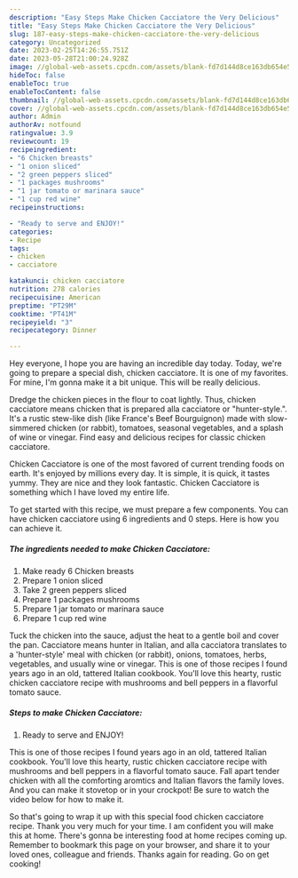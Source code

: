 ```yaml
---
description: "Easy Steps Make Chicken Cacciatore the Very Delicious"
title: "Easy Steps Make Chicken Cacciatore the Very Delicious"
slug: 187-easy-steps-make-chicken-cacciatore-the-very-delicious
category: Uncategorized
date: 2023-02-25T14:26:55.751Z
date: 2023-05-28T21:00:24.928Z
image: //global-web-assets.cpcdn.com/assets/blank-fd7d144d8ce163db654e5a02c40b08a2775adb7897d16e4062681dc7e1b2800f.png
hideToc: false
enableToc: true
enableTocContent: false
thumbnail: //global-web-assets.cpcdn.com/assets/blank-fd7d144d8ce163db654e5a02c40b08a2775adb7897d16e4062681dc7e1b2800f.png
cover: //global-web-assets.cpcdn.com/assets/blank-fd7d144d8ce163db654e5a02c40b08a2775adb7897d16e4062681dc7e1b2800f.png
author: Admin
authorAv: notfound
ratingvalue: 3.9
reviewcount: 19
recipeingredient:
- "6 Chicken breasts"
- "1 onion sliced"
- "2 green peppers sliced"
- "1 packages mushrooms"
- "1 jar tomato or marinara sauce"
- "1 cup red wine"
recipeinstructions:

- "Ready to serve and ENJOY!"
categories:
- Recipe
tags:
- chicken
- cacciatore

katakunci: chicken cacciatore 
nutrition: 278 calories
recipecuisine: American
preptime: "PT29M"
cooktime: "PT41M"
recipeyield: "3"
recipecategory: Dinner

---
```



Hey everyone, I hope you are having an incredible day today. Today, we're going to prepare a special dish, chicken cacciatore. It is one of my favorites. For mine, I'm gonna make it a bit unique. This will be really delicious.

Dredge the chicken pieces in the flour to coat lightly. Thus, chicken cacciatore means chicken that is prepared alla cacciatore or &#34;hunter-style.&#34;. It&#39;s a rustic stew-like dish (like France&#39;s Beef Bourguignon) made with slow-simmered chicken (or rabbit), tomatoes, seasonal vegetables, and a splash of wine or vinegar. Find easy and delicious recipes for classic chicken cacciatore.

Chicken Cacciatore is one of the most favored of current trending foods on earth. It's enjoyed by millions every day. It is simple, it is quick, it tastes yummy. They are nice and they look fantastic. Chicken Cacciatore is something which I have loved my entire life.


To get started with this recipe, we must prepare a few components. You can have chicken cacciatore using 6 ingredients and 0 steps. Here is how you can achieve it.

<!--inarticleads1-->

##### The ingredients needed to make Chicken Cacciatore:

1. Make ready 6 Chicken breasts
1. Prepare 1 onion sliced
1. Take 2 green peppers sliced
1. Prepare 1 packages mushrooms
1. Prepare 1 jar tomato or marinara sauce
1. Prepare 1 cup red wine


Tuck the chicken into the sauce, adjust the heat to a gentle boil and cover the pan. Cacciatore means hunter in Italian, and alla cacciatora translates to a &#39;hunter-style&#39; meal with chicken (or rabbit), onions, tomatoes, herbs, vegetables, and usually wine or vinegar. This is one of those recipes I found years ago in an old, tattered Italian cookbook. You&#39;ll love this hearty, rustic chicken cacciatore recipe with mushrooms and bell peppers in a flavorful tomato sauce. 

<!--inarticleads2-->

##### Steps to make Chicken Cacciatore:


1. Ready to serve and ENJOY!

This is one of those recipes I found years ago in an old, tattered Italian cookbook. You&#39;ll love this hearty, rustic chicken cacciatore recipe with mushrooms and bell peppers in a flavorful tomato sauce. Fall apart tender chicken with all the comforting aromtics and Italian flavors the family loves. And you can make it stovetop or in your crockpot! Be sure to watch the video below for how to make it. 

So that's going to wrap it up with this special food chicken cacciatore recipe. Thank you very much for your time. I am confident you will make this at home. There's gonna be interesting food at home recipes coming up. Remember to bookmark this page on your browser, and share it to your loved ones, colleague and friends. Thanks again for reading. Go on get cooking!
